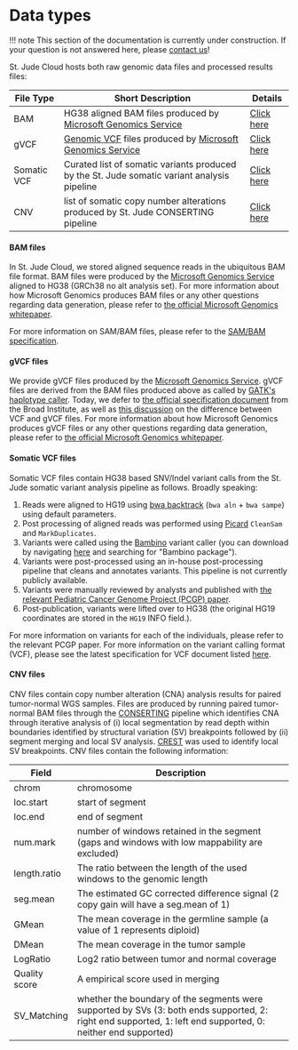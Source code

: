 # Data types

!!! note
    This section of the documentation is currently under construction. If your question is not answered here,
    please [contact us](https://stjude.cloud/contact)!

St. Jude Cloud hosts both raw genomic data files and processed results files:

| File Type   | Short Description                                                                            | Details                          |
| ----------- | -------------------------------------------------------------------------------------------- | -------------------------------- |
| BAM         | HG38 aligned BAM files produced by [Microsoft Genomics Service][msgen]                       | [Click here](#bam-files)         |
| gVCF        | [Genomic VCF][gvcf-spec] files produced by [Microsoft Genomics Service][msgen]               | [Click here](#gvcf-files)        |
| Somatic VCF | Curated list of somatic variants produced by the St. Jude somatic variant analysis pipeline | [Click here](#somatic-vcf-files) |
| CNV | list of somatic copy number alterations produced by St. Jude CONSERTING pipeline | [Click here](#cnv-files) |


#### BAM files

In St. Jude Cloud, we stored aligned sequence reads in the ubiquitous BAM file format. BAM files were produced by the [Microsoft Genomics Service][msgen] aligned to HG38 (GRCh38 no alt analysis set). For more information about how Microsoft Genomics produces BAM files or any other questions regarding data generation, please refer to [the official Microsoft Genomics whitepaper][msgen-whitepaper].

For more information on SAM/BAM files, please refer to the [SAM/BAM specification][bam-spec]. 

#### gVCF files

We provide gVCF files produced by the [Microsoft Genomics Service][msgen]. gVCF files are derived from the BAM files produced above as called by [GATK's haplotype caller][gatk-haplotype-caller]. Today, we defer to [the official specification document][gvcf-spec] from the Broad Institute, as well as [this discussion][gvcf-diff-from-vcf] on the difference between VCF and gVCF files. For more information about how Microsoft Genomics produces gVCF files or any other questions regarding data generation, please refer to [the official Microsoft Genomics whitepaper][msgen-whitepaper].

#### Somatic VCF files

Somatic VCF files contain HG38 based SNV/Indel variant calls from the St. Jude somatic variant analysis pipeline as follows. Broadly speaking:

1. Reads were aligned to HG19 using [bwa backtrack][bwa] (`bwa aln` + `bwa sampe`) using default parameters.
2. Post processing of aligned reads was performed using [Picard][picard] `CleanSam` and `MarkDuplicates`.
3. Variants were called using the [Bambino][bambino-paper] variant caller (you can download by navigating [here][bambino-program] and searching for "Bambino package").
4. Variants were post-processed using an in-house post-processing pipeline that cleans and annotates variants. This pipeline is not currently publicly available.
5. Variants were manually reviewed by analysts and published with [the relevant Pediatric Cancer Genome Project (PCGP) paper][pcgp-landing-page].
6. Post-publication, variants were lifted over to HG38 (the original HG19 coordinates are stored in the `HG19` INFO field.).

For more information on variants for each of the individuals, please refer to the relevant PCGP paper. For more information on the variant calling format (VCF), please see the latest specification for VCF document listed [here][hts-specs].


#### CNV files

CNV files contain copy number alteration (CNA) analysis results for paired tumor-normal WGS samples. Files are produced by running paired tumor-normal BAM files through the [CONSERTING][conserting] pipeline which identifies CNA through iterative analysis of (i) local segmentation by read depth within boundaries identified by structural variation (SV) breakpoints followed by (ii) segment merging and local SV analysis. [CREST][crest] was used to identify local SV breakpoints. CNV files contain the following information:

| Field | Description |
|--------| ------------|
|chrom | chromosome |
|loc.start| start of segment|
|loc.end| end of segment |
|num.mark| number of windows retained in the segment (gaps and windows with low mappability are excluded)|
|length.ratio| The ratio between the length of the used windows to the genomic length|
|seg.mean| The estimated GC corrected difference signal (2 copy gain will have a seg.mean of 1)|
|GMean| The mean coverage in the germline sample (a value of 1 represents diploid)|
|DMean| The mean coverage in the tumor sample|
|LogRatio| Log2 ratio between tumor and normal coverage|
|Quality score| A empirical score used in merging |
|SV_Matching| whether the boundary of the segments were supported by SVs (3: both ends supported, 2: right end supported, 1: left end supported, 0: neither end supported)|


[crest]: https://www.ncbi.nlm.nih.gov/pmc/articles/PMC3527068/
[conserting]: https://www.ncbi.nlm.nih.gov/pmc/articles/PMC4591043/
[bwa]: http://bio-bwa.sourceforge.net/
[picard]: https://broadinstitute.github.io/picard/
[bambino-paper]: https://academic.oup.com/bioinformatics/article/27/6/865/236751
[bambino-program]: https://www.stjuderesearch.org/site/lab/zhang
[pcgp-landing-page]: https://www.stjude.org/research/pediatric-cancer-genome-project.html
[hts-specs]: https://samtools.github.io/hts-specs/
[msgen]: https://azure.microsoft.com/en-us/services/genomics/
[msgen-whitepaper]: https://azure.microsoft.com/en-us/resources/accelerate-precision-medicine-with-microsoft-genomics/
[gatk-haplotype-caller]: https://software.broadinstitute.org/gatk/documentation/tooldocs/3.8-0/org_broadinstitute_gatk_tools_walkers_haplotypecaller_HaplotypeCaller.php
[gvcf-spec]:https://software.broadinstitute.org/gatk/documentation/article?id=11004
[gvcf-diff-from-vcf]: https://software.broadinstitute.org/gatk/documentation/article?id=4017
[bam-spec]: https://samtools.github.io/hts-specs/SAMv1.pdf

